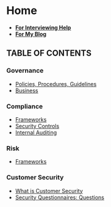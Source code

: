 # Home

* ****[**For Interviewing Help**](https://app.gitbook.com/o/-MkdsnwF35m6HJ1J\_0-T/s/BIm2o6QrWUhrRmMBzZ4i/)****
* ****[**For My Blog**](https://songer.pro)****

## **TABLE OF CONTENTS**

### Governance

* [Policies, Procedures, Guidelines](governance/policies-procedures-and-guidelines/)
* [Business](governance/business/)

### Compliance

* [Frameworks](compliance/frameworks/)
* [Security Controls](compliance/security-controls.md)
* [Internal Auditing](compliance/auditing/)

### Risk

* [Frameworks](risk/frameworks.md)

### Customer Security

* [What is Customer Security](customer-security/what-is-customer-security.md)
* [Security Questionnaires: Questions](customer-security/security-questionnaires-questions/)









